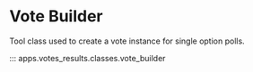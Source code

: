 # Vote Builder

Tool class used to create a vote instance for single option polls.

::: apps.votes_results.classes.vote_builder